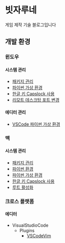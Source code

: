# 빗자루네 

게임 제작 기술 블로그입니다

## 개발 환경

### 윈도우

#### 시스템 관리

* [패키지 관리](./windows_package_choco.md)
* [파이썬 가상 환경](./windows_python_virtualenv.md)
* [한글 키 Capslock 사용](./windows_hangul_key_capslock.md)
* [리모트 데스크탑 포트 변경](./windows_remote_desktop_port.md)

#### 에디터 관리

* [VSCode 파이썬 가상 환경](./windows_vscode_python_virtualenv.md)

### 맥

#### 시스템 관리

* [패키지 관리](./mac_package_homebrew.md)
* [파이썬 환경](./mac_python_pyenv.md)
* [파이썬 가상 환경](./mac_python_virtualenvwrapper.md)
* [한글 키 Capslock 사용](./mac_hangul_key_capslock.md)
* [루트 활성화](./mac_root_enable.md)

### 크로스 플랫폼

#### 에디터

* VisualStudioCode
    * Plugins
        * [VSCodeVim](./vscode_plugin_vim.md)
